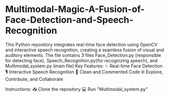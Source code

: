 # Multimodal-Magic-A-Fusion-of-Face-Detection-and-Speech-Recognition
This Python repository integrates real-time face detection using OpenCV and interactive speech recognition, creating a seamless fusion of visual and auditory elements.
The file contains 3 files Face_Detection.py (responsible for detecting face), Speech_Recognition.py(for recognizing speech), and Multimodal_system.py (main file)
Key Features:
✨ Real-time Face Detection
🎙️ Interactive Speech Recognition
🧹 Clean and Commented Code
🌐 Explore, Contribute, and Collaborate

Instructions:
📥 Clone the repository
💻 Run "Multimodal_system.py"
